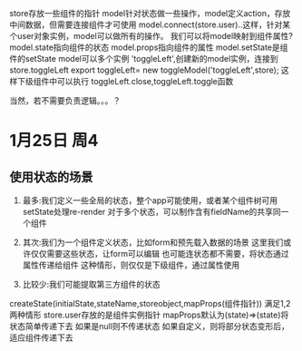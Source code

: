 
store存放一些组件的指针
model针对状态做一些操作，model定义action，存放中间数据，但需要连接组件才可使用
model.connect(store.user)..这样，针对某个user对象实例，model可以做所有的操作。
我们可以将model映射到组件属性?
model.state指向组件的状态
model.props指向组件的属性
model.setState是组件的setState
model可以多个实例 'toggleLeft',创建新的model实例，连接到store.toggleLeft
export toggleLeft= new toggleModel('toggleLeft',store);
这样下级组件中可以执行 toggleLeft.close,toggleLeft.toggle函数

当然，若不需要负责逻辑。。。？


# 1月25日 周4

## 使用状态的场景
1. 最多:我们定义一些全局的状态，整个app可能使用，或者某个组件树可用
  setState处理re-render
  对于多个状态，可以制作含有fieldName的共享同一个组件
1. 其次:我们为一个组件定义状态，比如form和预先载入数据的场景
  这里我们或许仅仅需要这些状态，让form可以编辑
  也可能连状态都不需要，将状态通过属性传递给组件
  这种情形，则仅仅是下级组件，通过属性使用

1. 比较少:我们可能提取第三方组件的状态

createState(initialState,stateName,storeobject,mapProps(组件指针))
满足1,2两种情形
store.user存放的是组件实例指针
mapProps默认为(state)=>(state)将状态简单传递下去
如果是null则不传递状态
如果自定义，则将部分状态变形后，适应组件传递下去
